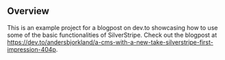 ## Overview

This is an example project for a blogpost on dev.to showcasing how to use some of the basic functionalities of SilverStripe. Check out the blogpost at https://dev.to/andersbjorkland/a-cms-with-a-new-take-silverstripe-first-impression-404p.
